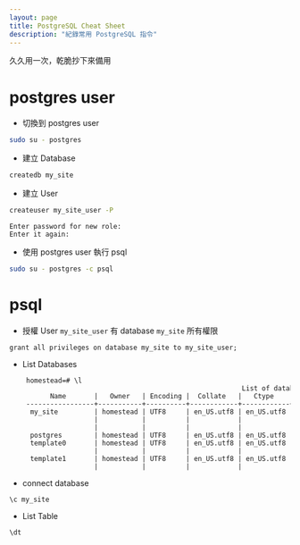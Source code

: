 ```yaml
---
layout: page
title: PostgreSQL Cheat Sheet
description: "紀錄常用 PostgreSQL 指令"
---
```


久久用一次，乾脆抄下來備用

# postgres user
- 切換到 postgres user
``` bash
sudo su - postgres
```

- 建立 Database
```bash
createdb my_site
```

- 建立 User
```bash
createuser my_site_user -P
```
```
Enter password for new role: 
Enter it again:
```

- 使用 postgres user 執行 psql
``` bash
sudo su - postgres -c psql
```

# psql
- 授權 User `my_site_user` 有 database `my_site` 所有權限
```
grant all privileges on database my_site to my_site_user;
```

- List Databases
<div class="language-plaintext highlighter-rouge" style="margin-left: 30px;"><div class="highlight"><pre class="highlight"><code style="white-space: pre;">homestead=# \l
                                                      List of databases
      Name       |   Owner   | Encoding |  Collate   |   Ctype    | ICU Locale | Locale Provider |     Access privileges      
-----------------+-----------+----------+------------+------------+------------+-----------------+----------------------------
 my_site         | homestead | UTF8     | en_US.utf8 | en_US.utf8 |            | libc            | =Tc/homestead             +
                 |           |          |            |            |            |                 | homestead=CTc/homestead   +
                 |           |          |            |            |            |                 | my_site_user=CTc/homestead
 postgres        | homestead | UTF8     | en_US.utf8 | en_US.utf8 |            | libc            | 
 template0       | homestead | UTF8     | en_US.utf8 | en_US.utf8 |            | libc            | =c/homestead              +
                 |           |          |            |            |            |                 | homestead=CTc/homestead
 template1       | homestead | UTF8     | en_US.utf8 | en_US.utf8 |            | libc            | =c/homestead              +
                 |           |          |            |            |            |                 | homestead=CTc/homestead
</code></pre></div></div>

- connect database
```
\c my_site
```

- List Table
```
\dt
```
